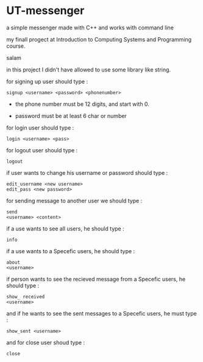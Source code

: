 # UT-messenger
 a simple messenger made with C++ and works with command line
 
 my finall progect at Introduction to Computing Systems and Programming course.
 
 <a>salam</a>
 
 in this project I didn't have allowed to use some library like string.
 
 for signing up user should type :
 
 <pre><code>signup &lt;username&gt; &lt;password&gt; &lt;phonenumber&gt;
</code></pre>

 
 * the phone number must be 12 digits, and start with 0.
 
 * password must be at least 6 char or number
 
 
 for login user should type : 
 
 <pre><code>login &lt;username&gt; &lt;pass&gt;</code></pre>
 
 
 for logout user should type :  <pre><code>logout</code></pre>
 
 if user wants to change his username or password should type : 
 <pre><code>edit_username &lt;new username&gt;
edit_pass &lt;new password&gt;
</code></pre>
 
 for sending message to another user we should type : <pre><code>send &lt;username&gt; &lt;content&gt; </code></pre>
 
 
 if a use wants to see all users, he should type : <pre><code>info</code></pre>
 
 
 if a use wants to a Specefic users, he should type : <pre><code>about &lt;username&gt;   </code></pre>
 
 
 if person wants to see the recieved message from a Specefic users, he should type : <pre><code>show_ received &lt;username&gt;</code></pre>
 
 and if he wants to see the sent messages to a Specefic users, he must type :<pre><code>show_sent &lt;username&gt; </code></pre>
 
 and for close user shoud type : <pre><code>close</code></pre>
 
 
 
 
 
 
 

